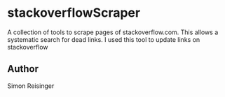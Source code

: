 # stackoverflowScraper
A collection of tools to scrape pages of stackoverflow.com. This allows a systematic search for dead links. I used this tool to update links on stackoverflow

## Author
Simon Reisinger
